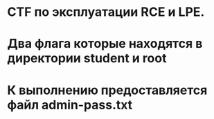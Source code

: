 # CTF по эксплуатации RCE и LPE.
# Два флага которые находятся в директории student и root
# К выполнению предоставляется файл admin-pass.txt
